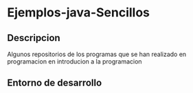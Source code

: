 # Ejemplos-java-Sencillos

## Descripcion

Algunos repositorios de los programas que se han realizado en programacion en introducion a la programacion

## Entorno de desarrollo

